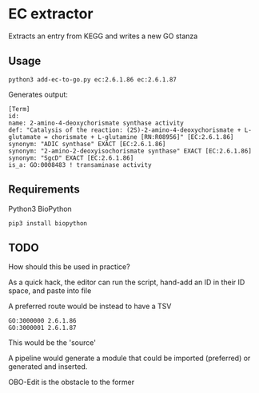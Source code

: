 # EC extractor

Extracts an entry from KEGG and writes a new GO stanza

## Usage

    python3 add-ec-to-go.py ec:2.6.1.86 ec:2.6.1.87

Generates output:

```
[Term]
id: 
name: 2-amino-4-deoxychorismate synthase activity
def: "Catalysis of the reaction: (2S)-2-amino-4-deoxychorismate + L-glutamate = chorismate + L-glutamine [RN:R08956]" [EC:2.6.1.86]
synonym: "ADIC synthase" EXACT [EC:2.6.1.86]
synonym: "2-amino-2-deoxyisochorismate synthase" EXACT [EC:2.6.1.86]
synonym: "SgcD" EXACT [EC:2.6.1.86]
is_a: GO:0008483 ! transaminase activity
```

## Requirements

Python3
BioPython

```
pip3 install biopython
```

## TODO

How should this be used in practice?

As a quick hack, the editor can run the script, hand-add an ID in their ID space, and paste into file

A preferred route would be instead to have a TSV

```
GO:3000000 2.6.1.86
GO:3000001 2.6.1.87
```

This would be the 'source'

A pipeline would generate a module that could be imported (preferred) or generated and inserted.

OBO-Edit is the obstacle to the former
